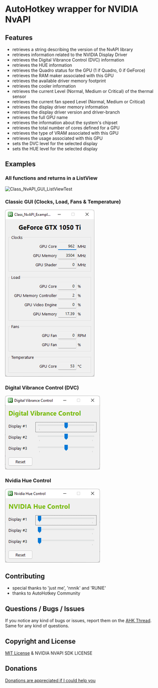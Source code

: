 # AutoHotkey wrapper for NVIDIA NvAPI


## Features
* retrieves a string describing the version of the NvAPI library
* retrieves information related to the NVIDIA Display Driver
* retrieves the Digital Vibrance Control (DVC) information
* retrieves the HUE information
* retrieves the Quadro status for the GPU (1 if Quadro, 0 if GeForce)
* retrieves the RAM maker associated with this GPU
* retrieves the available driver memory footprint
* retrieves the cooler information
* retrieves the current Level (Normal, Medium or Critical) of the thermal sensor
* retrieves the current fan speed Level (Normal, Medium or Critical)
* retrieves the display driver memory information
* retrieves the display driver version and driver-branch
* retrieves the full GPU name
* retrieves the information about the system's chipset
* retrieves the total number of cores defined for a GPU
* retrieves the type of VRAM associated with this GPU
* retrieves the usage associated with this GPU
* sets the DVC level for the selected display
* sets the HUE level for the selected display


## Examples
### All functions and returns in a ListView
![Class_NvAPI_GUI_ListViewTest](Class_NvAPI_GUI_ListViewTest.png)

### Classic GUI (Clocks, Load, Fans & Temperature)
![Class_NvAPI_GUI_Classic](Class_NvAPI_GUI_Classic.png)

### Digital Vibrance Control (DVC)
![DigitalVibrance](img/DigitalVibrance.png)

### Nvidia Hue Control
![NVIDIA_Hue_Control](img/NVIDIA_Hue_Control.png)


## Contributing
* special thanks to 'just me', 'nnnik' and 'RUNIE'
* thanks to AutoHotkey Community


## Questions / Bugs / Issues
If you notice any kind of bugs or issues, report them on the [AHK Thread](https://www.autohotkey.com/boards/viewtopic.php?t=94333). Same for any kind of questions.


## Copyright and License
[MIT License](LICENSE) & NVIDIA NVAPI SDK LICENSE


## Donations
[Donations are appreciated if I could help you](https://www.paypal.me/smithz)